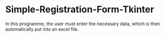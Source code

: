 # Simple-Registration-Form-Tkinter
In this programme, the user must enter the necessary data, which is then automatically put into an excel file.
